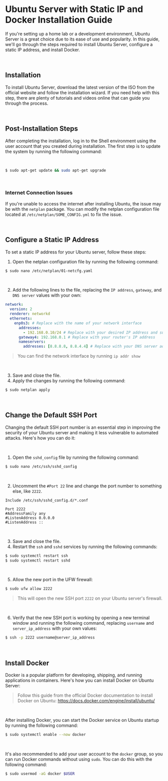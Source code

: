 # Ubuntu Server with Static IP and Docker Installation Guide

If you're setting up a home lab or a development environment, Ubuntu Server is a great choice due to its ease of use and popularity. In this guide, we'll go through the steps required to install Ubuntu Server, configure a static IP address, and install Docker.

<br />

## Installation

To install Ubuntu Server, download the latest version of the ISO from the official website and follow the installation wizard. If you need help with this step, there are plenty of tutorials and videos online that can guide you through the process.

<br />

## Post-Installation Steps

After completing the installation, log in to the Shell environment using the user account that you created during installation. The first step is to update the system by running the following command:

<br />

```sh
$ sudo apt-get update && sudo apt-get upgrade
```

<br />

### Internet Connection Issues

If you're unable to access the internet after installing Ubuntu, the issue may be with the `netplan` package. You can modify the netplan configuration file located at `/etc/netplan/SOME_CONFIG.yml` to fix the issue.

<br />

## Configure a Static IP Address

To set a static IP address for your Ubuntu server, follow these steps:

1. Open the netplan configuration file by running the following command:

```sh
$ sudo nano /etc/netplan/01-netcfg.yaml
```

<br />

2. Add the following lines to the file, replacing the `IP address`, `gateway`, and `DNS server` values with your own:

```yaml
network:
  version: 2
  renderer: networkd
  ethernets:
    enp0s3: # Replace with the name of your network interface
      addresses:
        - 192.168.0.10/24 # Replace with your desired IP address and subnet mask
      gateway4: 192.168.0.1 # Replace with your router's IP address
      nameservers:
        addresses: [8.8.8.8, 8.8.4.4] # Replace with your DNS server addresses
```

> You can find the network interface by running `ip addr show`

<br />

3. Save and close the file.
4. Apply the changes by running the following command:

```sh
$ sudo netplan apply
```

<br />

## Change the Default SSH Port
Changing the default SSH port number is an essential step in improving the security of your Ubuntu server and making it less vulnerable to automated attacks. Here's how you can do it:

<br />

1. Open the `sshd_config` file by running the following command:

```sh
$ sudo nano /etc/ssh/sshd_config
```

<br />

2. Uncomment the `#Port 22` line and change the port number to something else, like `2222`.

```
Include /etc/ssh/sshd_config.d/*.conf

Port 2222
#AddressFamily any
#ListenAddress 0.0.0.0
#ListenAddress ::
```

<br />

3. Save and close the file.
4. Restart the `ssh` and `sshd` services by running the following commands:

```sh
$ sudo systemctl restart ssh
$ sudo systemctl restart sshd
```

<br />

5. Allow the new port in the UFW firewall:

```sh
$ sudo ufw allow 2222
```

> This will open the new SSH port `2222` on your Ubuntu server's firewall.

<br />

6. Verify that the new SSH port is working by opening a new terminal window and running the following command, replacing `username` and `server_ip_address` with your own values:

```sh
$ ssh -p 2222 username@server_ip_address
```

<br />

## Install Docker

Docker is a popular platform for developing, shipping, and running applications in containers. Here's how you can install Docker on Ubuntu Server:

> Follow this guide from the official Docker documentation to install Docker on Ubuntu: https://docs.docker.com/engine/install/ubuntu/

<br />


After installing Docker, you can start the Docker service on Ubuntu startup by running the following command:

```sh
$ sudo systemctl enable --now docker
```

<br />


It's also recommended to add your user account to the `docker` group, so you can run Docker commands without using `sudo`. You can do this with the following command:

```sh
$ sudo usermod -aG docker $USER
```

